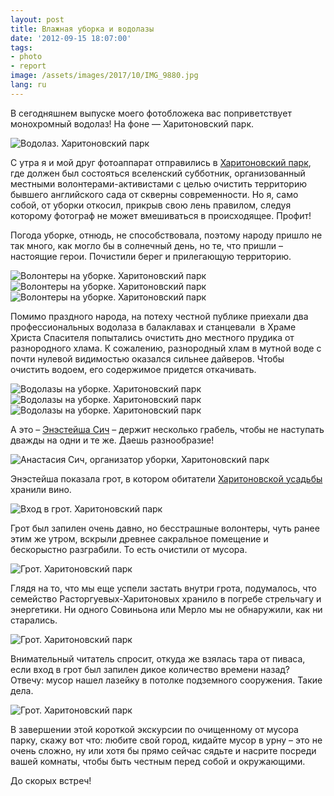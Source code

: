 ```yaml
---
layout: post
title: Влажная уборка и водолазы
date: '2012-09-15 18:07:00'
tags:
- photo
- report
image: /assets/images/2017/10/IMG_9880.jpg
lang: ru
---
```


В сегодняшнем выпуске моего фотобложека вас поприветствует монохромный водолаз! На фоне — Харитоновский парк.

![Водолаз. Харитоновский парк](/assets/images/2017/10/IMG_9880.jpg)

С утра я и мой друг фотоаппарат отправились в [Харитоновский парк](http://ru.wikipedia.org/wiki/%D0%A5%D0%B0%D1%80%D0%B8%D1%82%D0%BE%D0%BD%D0%BE%D0%B2%D1%81%D0%BA%D0%B8%D0%B9_%D1%81%D0%B0%D0%B4), где должен был состояться вселенский субботник, организованный местными волонтерами-активистами с целью очистить территорию бывшего английского сада от скверны современности. Но я, само собой, от уборки откосил, прикрыв свою лень правилом, следуя которому фотограф не может вмешиваться в происходящее. Профит!

Погода уборке, отнюдь, не способствовала, поэтому народу пришло не так много, как могло бы в солнечный день, но те, что пришли – настоящие герои. Почистили берег и прилегающую территорию.

![Волонтеры на уборке. Харитоновский парк](/assets/images/2017/10/IMG_9847.jpg)
![Волонтеры на уборке. Харитоновский парк](/assets/images/2017/10/IMG_9893.jpg)
![Волонтеры на уборке. Харитоновский парк](/assets/images/2017/10/IMG_9904.jpg)

Помимо праздного народа, на потеху честной публике приехали два профессиональных водолаза в балаклавах и станцевали &nbsp;в Храме Христа Спасителя попытались очистить дно местного прудика от разнородного хлама. К сожалению, разнородный хлам в мутной воде с почти нулевой видимостью оказался сильнее дайверов. Чтобы очистить водоем, его содержимое придется откачивать.

![Водолазы на уборке. Харитоновский парк](/assets/images/2017/10/IMG_9873.jpg)
![Водолазы на уборке. Харитоновский парк](/assets/images/2017/10/IMG_9878.jpg)
![Водолазы на уборке. Харитоновский парк](/assets/images/2017/10/IMG_9902.jpg)

А это – [Энэстейша Сич](http://www.facebook.com/sichanastasia) – держит несколько грабель, чтобы не наступать дважды на одни и те же. Даешь разнообразие!

![Анастасия Сич, организатор уборки, Харитоновский парк](/assets/images/2017/10/IMG_9911.jpg)

Энэстейша показала грот, в котором обитатели [Харитоновской усадьбы](http://ru.wikipedia.org/wiki/%D0%A3%D1%81%D0%B0%D0%B4%D1%8C%D0%B1%D0%B0_%D0%A0%D0%B0%D1%81%D1%82%D0%BE%D1%80%D0%B3%D1%83%D0%B5%D0%B2%D1%8B%D1%85_%E2%80%94_%D0%A5%D0%B0%D1%80%D0%B8%D1%82%D0%BE%D0%BD%D0%BE%D0%B2%D1%8B%D1%85) хранили вино.

![Вход в грот. Харитоновский парк](/assets/images/2017/10/IMG_9913.jpg)

Грот был запилен очень давно, но бесстрашные волонтеры, чуть ранее этим же утром, вскрыли древнее сакральное помещение и бескорыстно разграбили. То есть очистили от мусора.

![Грот. Харитоновский парк](/assets/images/2017/10/IMG_9925.jpg)

Глядя на то, что мы еще успели застать внутри грота, подумалось, что семейство Расторгуевых-Харитоновых хранило в погребе стрельчагу и энергетики. Ни одного Совиньона или Мерло мы не обнаружили, как ни старались.

![Грот. Харитоновский парк](/assets/images/2017/10/IMG_9929.jpg)

Внимательный читатель спросит, откуда же взялась тара от пиваса, если вход в грот был запилен дикое количество времени назад? Отвечу: мусор нашел лазейку в потолке подземного сооружения. Такие дела.

![Грот. Харитоновский парк](/assets/images/2017/10/IMG_9931.jpg)

В завершении этой короткой экскурсии по очищенному от мусора парку, скажу вот что: любите свой город, кидайте мусор в урну – это не очень сложно, ну или хотя бы прямо сейчас сядьте и насрите посреди вашей комнаты, чтобы быть честным перед собой и окружающими.

До скорых встреч!
